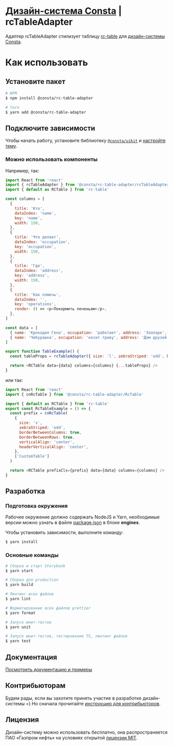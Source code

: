 # [Дизайн-система Consta](http://consta.design/) | rcTableAdapter

Адаптер rcTableAdapter стилизует таблицу [rc-table](https://github.com/react-component/table) для [дизайн-системы Consta](https://consta.design/).

# Как использовать

## Установите пакет

```sh
# NPM
$ npm install @consta/rc-table-adapter

# Yarn
$ yarn add @consta/rc-table-adapter
```

## Подключите зависимости

Чтобы начать работу, установите библиотеку [`@consta/uikit`](https://www.npmjs.com/package/@consta/uikit) и [настройте тему](http://uikit.consta.design/?path=/docs/components-theme--playground).

### Можно использовать компоненты

Например, так:

```js
import React from 'react'
import { rcTableAdapter } from '@consta/rc-table-adapter/rcTableAdapter'
import { default as RCTable } from 'rc-table'

const columns = [
  {
    title: 'Кто',
    dataIndex: 'name',
    key: 'name',
    width: 150,
  },
  {
    title: 'Что делает',
    dataIndex: 'occupation',
    key: 'occupation',
    width: 150,
  },
  {
    title: 'Где',
    dataIndex: 'address',
    key: 'address',
    width: 150,
  },
  {
    title: 'Как помочь',
    dataIndex: '',
    key: 'operations',
    render: () => <p>Покормить печеньем</p>,
  },
]

const data = [
  { name: 'Крокодил Гена', occupation: 'работает', address: 'Зоопарк', key: '1' },
  { name: 'Чебурашка', occupation: 'косит траву', address: 'Дом друзей', key: '2' },
]

export function TableExample() {
  const tableProps = rcTableAdapter({ size: 'l', zebraStriped: 'odd', borderBetweenColumns: false })

  return <RCTable data={data} columns={columns} {...tableProps} />
}
```

или так:

```js
import React from 'react'
import { cnRcTable } from '@consta/rc-table-adapter/RcTable'

import { default as RCTable } from 'rc-table'
export const RcTableExample = () => {
  const prefix = cnRcTable(
    {
      size: 's',
      zebraStriped: 'odd',
      borderBetweenColumns: true,
      borderBetweenRows: true,
      verticalAlign: 'center',
      headerVerticalAlign: 'center',
    },
    ['CustomTable']
  )

  return <RCTable prefixCls={prefix} data={data} columns={columns} />
}
```

## Разработка

### Подготовка окружения

Рабочее окружение должно содержать NodeJS и Yarn, необходимые версии можно узнать в файле [package.json](./package.json) в блоке **engines**.

Чтобы установить зависимости, выполните команду:

```sh
$ yarn install
```

### Основные команды

```sh
# Сборка и старт Storybook
$ yarn start

# Сборка для production
$ yarn build

# Линтинг всех файлов
$ yarn lint

# Форматирование всех файлов prettier
$ yarn format

# Запуск юнит-тестов
$ yarn unit

# Запуск юнит-тестов, тестирование TS, линтинг файлов
$ yarn test
```

## Документация

[Посмотреть документацию и примеры](http://rc-table-adapter.consta.design/)

## Контрибьюторам

Будем рады, если вы захотите принять участие в разработке дизайн-системы =) Но сначала прочитайте [инструкцию для контрибьюторов](http://uikit.consta.design/?path=/docs/common-develop-contributors--page).

## Лицензия

Дизайн-систему можно использовать бесплатно, она распространяется ПАО «Газпром нефть» на условиях открытой [лицензии MIT](https://consta.design/static/licence_mit.pdf).
